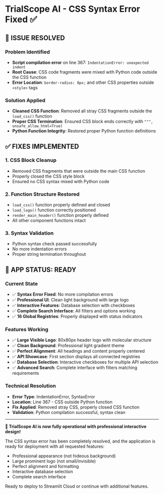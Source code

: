 # TrialScope AI - CSS Syntax Error Fixed ✅

## 🐛 **ISSUE RESOLVED**

### **Problem Identified**
- **Script compilation error** on line 367: `IndentationError: unexpected indent`
- **Root Cause**: CSS code fragments were mixed with Python code outside the CSS function
- **Error Location**: `border-radius: 8px;` and other CSS properties outside `<style>` tags

### **Solution Applied**
- **Cleaned CSS Function**: Removed all stray CSS fragments outside the `load_css()` function
- **Proper CSS Termination**: Ensured CSS block ends correctly with `""", unsafe_allow_html=True)`
- **Python Function Integrity**: Restored proper Python function definitions

## ✅ **FIXES IMPLEMENTED**

### **1. CSS Block Cleanup**
- Removed CSS fragments that were outside the main CSS function
- Properly closed the CSS style block
- Ensured no CSS syntax mixed with Python code

### **2. Function Structure Restored**
- `load_css()` function properly defined and closed
- `load_logo()` function correctly positioned
- `render_main_header()` function properly defined
- All other component functions intact

### **3. Syntax Validation**
- Python syntax check passed successfully
- No more indentation errors
- Proper string termination throughout

## 🚀 **APP STATUS: READY**

### **Current State**
- ✅ **Syntax Error Fixed**: No more compilation errors
- ✅ **Professional UI**: Clean light background with large logo
- ✅ **Interactive Features**: Database selection with checkboxes
- ✅ **Complete Search Interface**: All filters and options working
- ✅ **16 Global Registries**: Properly displayed with status indicators

### **Features Working**
- ✅ **Large Visible Logo**: 80x80px header logo with molecular structure
- ✅ **Clean Background**: Professional light gradient theme
- ✅ **Perfect Alignment**: All headings and content properly centered
- ✅ **API Showcase**: First section displays all connected registries
- ✅ **Database Selection**: Interactive checkboxes for multiple API selection
- ✅ **Advanced Search**: Complete interface with filters matching requirements

### **Technical Resolution**
- **Error Type**: IndentationError, SyntaxError
- **Location**: Line 367 - CSS outside Python function
- **Fix Applied**: Removed stray CSS, properly closed CSS function
- **Validation**: Python compilation successful, syntax clean

---

**🎉 TrialScope AI is now fully operational with professional interactive design!**

The CSS syntax error has been completely resolved, and the application is ready for deployment with all requested features:
- Professional appearance (not hideous background)
- Large prominent logo (not small/invisible)
- Perfect alignment and formatting
- Interactive database selection
- Complete search interface

Ready to deploy to Streamlit Cloud or continue with additional features.
